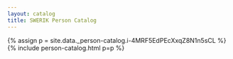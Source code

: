 ```yaml
---
layout: catalog
title: SWERIK Person Catalog
---
```

{% assign p = site.data._person-catalog.i-4MRF5EdPEcXxqZ8N1n5sCL %}
{% include person-catalog.html p=p %}

